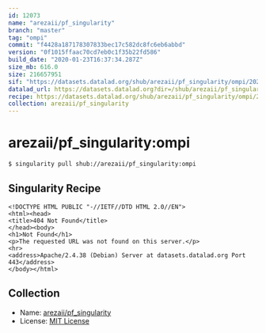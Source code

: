 ```yaml
---
id: 12073
name: "arezaii/pf_singularity"
branch: "master"
tag: "ompi"
commit: "f4428a187178307833bec17c582dc8fc6eb6abbd"
version: "0f1015ffaac70cd7eb0c1f35b22fd586"
build_date: "2020-01-23T16:37:34.287Z"
size_mb: 616.0
size: 216657951
sif: "https://datasets.datalad.org/shub/arezaii/pf_singularity/ompi/2020-01-23-f4428a18-0f1015ff/0f1015ffaac70cd7eb0c1f35b22fd586.sif"
datalad_url: https://datasets.datalad.org?dir=/shub/arezaii/pf_singularity/ompi/2020-01-23-f4428a18-0f1015ff/
recipe: https://datasets.datalad.org/shub/arezaii/pf_singularity/ompi/2020-01-23-f4428a18-0f1015ff/Singularity
collection: arezaii/pf_singularity
---
```


# arezaii/pf_singularity:ompi

```bash
$ singularity pull shub://arezaii/pf_singularity:ompi
```

## Singularity Recipe

```singularity
<!DOCTYPE HTML PUBLIC "-//IETF//DTD HTML 2.0//EN">
<html><head>
<title>404 Not Found</title>
</head><body>
<h1>Not Found</h1>
<p>The requested URL was not found on this server.</p>
<hr>
<address>Apache/2.4.38 (Debian) Server at datasets.datalad.org Port 443</address>
</body></html>
```

## Collection

 - Name: [arezaii/pf_singularity](https://github.com/arezaii/pf_singularity)
 - License: [MIT License](https://api.github.com/licenses/mit)

